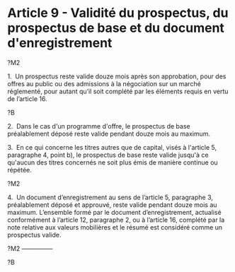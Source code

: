 # Article 9 - Validité du prospectus, du prospectus de base et du document d'enregistrement


?M2

1.  Un prospectus reste valide douze mois après son approbation, pour des offres au public ou des admissions à la négociation sur un marché réglementé, pour autant qu’il soit complété par les éléments requis en vertu de l’article 16.

?B

2.  Dans le cas d'un programme d'offre, le prospectus de base préalablement déposé reste valide pendant douze mois au maximum.

3.  En ce qui concerne les titres autres que de capital, visés à l'article 5, paragraphe 4, point b), le prospectus de base reste valide jusqu'à ce qu'aucun des titres concernés ne soit plus émis de manière continue ou répétée.

?M2

4.  Un document d’enregistrement au sens de l’article 5, paragraphe 3, préalablement déposé et approuvé, reste valide pendant douze mois au maximum. L’ensemble formé par le document d’enregistrement, actualisé conformément à l’article 12, paragraphe 2, ou à l’article 16, complété par la note relative aux valeurs mobilières et le résumé est considéré comme un prospectus valide.

?M2 —————

?B
